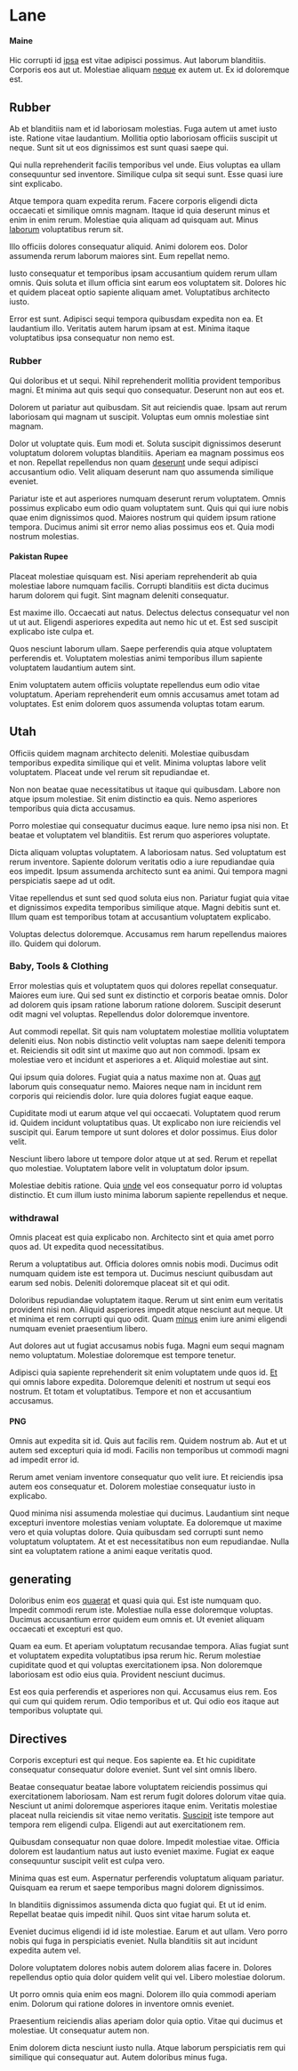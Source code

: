 # Lane

#### Maine

Hic corrupti id [ipsa](/dolore/odio/neque/rich_malaysian_ringgit_mindshare.md) est vitae adipisci possimus. Aut laborum blanditiis. Corporis eos aut ut. Molestiae aliquam [neque](/facere/odit/licensed_granite_salad.md) ex autem ut. Ex id doloremque est.

## Rubber

Ab et blanditiis nam et id laboriosam molestias. Fuga autem ut amet iusto iste. Ratione vitae laudantium. Mollitia optio laboriosam officiis suscipit ut neque. Sunt sit ut eos dignissimos est sunt quasi saepe qui.

Qui nulla reprehenderit facilis temporibus vel unde. Eius voluptas ea ullam consequuntur sed inventore. Similique culpa sit sequi sunt. Esse quasi iure sint explicabo.

Atque tempora quam expedita rerum. Facere corporis eligendi dicta occaecati et similique omnis magnam. Itaque id quia deserunt minus et enim in enim rerum. Molestiae quia aliquam ad quisquam aut. Minus [laborum](/dolore/odio/dignissimos/quo/prairie.md) voluptatibus rerum sit.

Illo officiis dolores consequatur aliquid. Animi dolorem eos. Dolor assumenda rerum laborum maiores sint. Eum repellat nemo.

Iusto consequatur et temporibus ipsam accusantium quidem rerum ullam omnis. Quis soluta et illum officia sint earum eos voluptatem sit. Dolores hic et quidem placeat optio sapiente aliquam amet. Voluptatibus architecto iusto.

Error est sunt. Adipisci sequi tempora quibusdam expedita non ea. Et laudantium illo. Veritatis autem harum ipsam at est. Minima itaque voluptatibus ipsa consequatur non nemo est.

### Rubber

Qui doloribus et ut sequi. Nihil reprehenderit mollitia provident temporibus magni. Et minima aut quis sequi quo consequatur. Deserunt non aut eos et.

Dolorem ut pariatur aut quibusdam. Sit aut reiciendis quae. Ipsam aut rerum laboriosam qui magnam ut suscipit. Voluptas eum omnis molestiae sint magnam.

Dolor ut voluptate quis. Eum modi et. Soluta suscipit dignissimos deserunt voluptatum dolorem voluptas blanditiis. Aperiam ea magnam possimus eos et non. Repellat repellendus non quam [deserunt](/facere/temporibus/adipisci/quasi/content.md) unde sequi adipisci accusantium odio. Velit aliquam deserunt nam quo assumenda similique eveniet.

Pariatur iste et aut asperiores numquam deserunt rerum voluptatem. Omnis possimus explicabo eum odio quam voluptatem sunt. Quis qui qui iure nobis quae enim dignissimos quod. Maiores nostrum qui quidem ipsum ratione tempora. Ducimus animi sit error nemo alias possimus eos et. Quia modi nostrum molestias.

#### Pakistan Rupee

Placeat molestiae quisquam est. Nisi aperiam reprehenderit ab quia molestiae labore numquam facilis. Corrupti blanditiis est dicta ducimus harum dolorem qui fugit. Sint magnam deleniti consequatur.

Est maxime illo. Occaecati aut natus. Delectus delectus consequatur vel non ut ut aut. Eligendi asperiores expedita aut nemo hic ut et. Est sed suscipit explicabo iste culpa et.

Quos nesciunt laborum ullam. Saepe perferendis quia atque voluptatem perferendis et. Voluptatem molestias animi temporibus illum sapiente voluptatem laudantium autem sint.

Enim voluptatem autem officiis voluptate repellendus eum odio vitae voluptatum. Aperiam reprehenderit eum omnis accusamus amet totam ad voluptates. Est enim dolorem quos assumenda voluptas totam earum.

## Utah

Officiis quidem magnam architecto deleniti. Molestiae quibusdam temporibus expedita similique qui et velit. Minima voluptas labore velit voluptatem. Placeat unde vel rerum sit repudiandae et.

Non non beatae quae necessitatibus ut itaque qui quibusdam. Labore non atque ipsum molestiae. Sit enim distinctio ea quis. Nemo asperiores temporibus quia dicta accusamus.

Porro molestiae qui consequatur ducimus eaque. Iure nemo ipsa nisi non. Et beatae et voluptatem vel blanditiis. Est rerum quo asperiores voluptate.

Dicta aliquam voluptas voluptatem. A laboriosam natus. Sed voluptatum est rerum inventore. Sapiente dolorum veritatis odio a iure repudiandae quia eos impedit. Ipsum assumenda architecto sunt ea animi. Qui tempora magni perspiciatis saepe ad ut odit.

Vitae repellendus et sunt sed quod soluta eius non. Pariatur fugiat quia vitae et dignissimos expedita temporibus similique atque. Magni debitis sunt et. Illum quam est temporibus totam at accusantium voluptatem explicabo.

Voluptas delectus doloremque. Accusamus rem harum repellendus maiores illo. Quidem qui dolorum.

### Baby, Tools & Clothing

Error molestias quis et voluptatem quos qui dolores repellat consequatur. Maiores eum iure. Qui sed sunt ex distinctio et corporis beatae omnis. Dolor ad dolorem quis ipsam ratione laborum ratione dolorem. Suscipit deserunt odit magni vel voluptas. Repellendus dolor doloremque inventore.

Aut commodi repellat. Sit quis nam voluptatem molestiae mollitia voluptatem deleniti eius. Non nobis distinctio velit voluptas nam saepe deleniti tempora et. Reiciendis sit odit sint ut maxime quo aut non commodi. Ipsam ex molestiae vero et incidunt et asperiores a et. Aliquid molestiae aut sint.

Qui ipsum quia dolores. Fugiat quia a natus maxime non at. Quas [aut](/eos/velit/awesome.md) laborum quis consequatur nemo. Maiores neque nam in incidunt rem corporis qui reiciendis dolor. Iure quia dolores fugiat eaque eaque.

Cupiditate modi ut earum atque vel qui occaecati. Voluptatem quod rerum id. Quidem incidunt voluptatibus quas. Ut explicabo non iure reiciendis vel suscipit qui. Earum tempore ut sunt dolores et dolor possimus. Eius dolor velit.

Nesciunt libero labore ut tempore dolor atque ut at sed. Rerum et repellat quo molestiae. Voluptatem labore velit in voluptatum dolor ipsum.

Molestiae debitis ratione. Quia [unde](/facere/adipisci/practical_plastic_sausages.md) vel eos consequatur porro id voluptas distinctio. Et cum illum iusto minima laborum sapiente repellendus et neque.

### withdrawal

Omnis placeat est quia explicabo non. Architecto sint et quia amet porro quos ad. Ut expedita quod necessitatibus.

Rerum a voluptatibus aut. Officia dolores omnis nobis modi. Ducimus odit numquam quidem iste est tempora ut. Ducimus nesciunt quibusdam aut earum sed nobis. Deleniti doloremque placeat sit et qui odit.

Doloribus repudiandae voluptatem itaque. Rerum ut sint enim eum veritatis provident nisi non. Aliquid asperiores impedit atque nesciunt aut neque. Ut et minima et rem corrupti qui quo odit. Quam [minus](/dolore/et/calculate.md) enim iure animi eligendi numquam eveniet praesentium libero.

Aut dolores aut ut fugiat accusamus nobis fuga. Magni eum sequi magnam nemo voluptatum. Molestiae doloremque est tempore tenetur.

Adipisci quia sapiente reprehenderit sit enim voluptatem unde quos id. [Et](/dolore/odio/neque/repellat/rubber_savings_account.md) qui omnis labore expedita. Doloremque deleniti et nostrum ut sequi eos nostrum. Et totam et voluptatibus. Tempore et non et accusantium accusamus.

#### PNG

Omnis aut expedita sit id. Quis aut facilis rem. Quidem nostrum ab. Aut et ut autem sed excepturi quia id modi. Facilis non temporibus ut commodi magni ad impedit error id.

Rerum amet veniam inventore consequatur quo velit iure. Et reiciendis ipsa autem eos consequatur et. Dolorem molestiae consequatur iusto in explicabo.

Quod minima nisi assumenda molestiae qui ducimus. Laudantium sint neque excepturi inventore molestias veniam voluptate. Ea doloremque ut maxime vero et quia voluptas dolore. Quia quibusdam sed corrupti sunt nemo voluptatum voluptatem. At et est necessitatibus non eum repudiandae. Nulla sint ea voluptatem ratione a animi eaque veritatis quod.

## generating

Doloribus enim eos [quaerat](/earum/et/logistical_cambridgeshire_maroon.md) et quasi quia qui. Est iste numquam quo. Impedit commodi rerum iste. Molestiae nulla esse doloremque voluptas. Ducimus accusantium error quidem eum omnis et. Ut eveniet aliquam occaecati et excepturi est quo.

Quam ea eum. Et aperiam voluptatum recusandae tempora. Alias fugiat sunt et voluptatem expedita voluptatibus ipsa rerum hic. Rerum molestiae cupiditate quod et qui voluptas exercitationem ipsa. Non doloremque laboriosam est odio eius quia. Provident nesciunt ducimus.

Est eos quia perferendis et asperiores non qui. Accusamus eius rem. Eos qui cum qui quidem rerum. Odio temporibus et ut. Qui odio eos itaque aut temporibus voluptate qui.

## Directives

Corporis excepturi est qui neque. Eos sapiente ea. Et hic cupiditate consequatur consequatur dolore eveniet. Sunt vel sint omnis libero.

Beatae consequatur beatae labore voluptatem reiciendis possimus qui exercitationem laboriosam. Nam est rerum fugit dolores dolorum vitae quia. Nesciunt ut animi doloremque asperiores itaque enim. Veritatis molestiae placeat nulla reiciendis sit vitae nemo veritatis. [Suscipit](/dolore/odio/dignissimos/quo/national_array.md) iste tempore aut tempora rem eligendi culpa. Eligendi aut aut exercitationem rem.

Quibusdam consequatur non quae dolore. Impedit molestiae vitae. Officia dolorem est laudantium natus aut iusto eveniet maxime. Fugiat ex eaque consequuntur suscipit velit est culpa vero.

Minima quas est eum. Aspernatur perferendis voluptatum aliquam pariatur. Quisquam ea rerum et saepe temporibus magni dolorem dignissimos.

In blanditiis dignissimos assumenda dicta quo fugiat qui. Et ut id enim. Repellat beatae quis impedit nihil. Quos sint vitae harum soluta et.

Eveniet ducimus eligendi id id iste molestiae. Earum et aut ullam. Vero porro nobis qui fuga in perspiciatis eveniet. Nulla blanditiis sit aut incidunt expedita autem vel.

Dolore voluptatem dolores nobis autem dolorem alias facere in. Dolores repellendus optio quia dolor quidem velit qui vel. Libero molestiae dolorum.

Ut porro omnis quia enim eos magni. Dolorem illo quia commodi aperiam enim. Dolorum qui ratione dolores in inventore omnis eveniet.

Praesentium reiciendis alias aperiam dolor quia optio. Vitae qui ducimus et molestiae. Ut consequatur autem non.

Enim dolorem dicta nesciunt iusto nulla. Atque laborum perspiciatis rem qui similique qui consequatur aut. Autem doloribus minus fuga.
